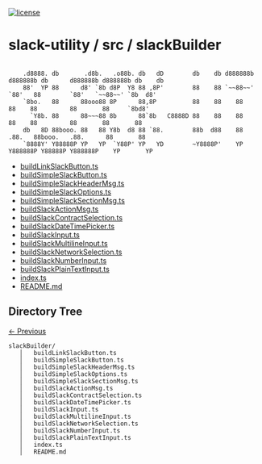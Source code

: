 
[![license](https://img.shields.io/github/license/jamesisaac/react-native-background-task.svg)](https://opensource.org/licenses/MIT)


# slack-utility / src / slackBuilder

```

    .d8888. db       .d8b.   .o88b. db   dD        db    db d888888b d888888b db      d888888b d888888b db    db 
    88'  YP 88      d8' `8b d8P  Y8 88 ,8P'        88    88 `~~88~~'   `88'   88        `88'   `~~88~~' `8b  d8' 
    `8bo.   88      88ooo88 8P      88,8P          88    88    88       88    88         88       88     `8bd8'  
      `Y8b. 88      88~~~88 8b      88`8b   C8888D 88    88    88       88    88         88       88       88    
    db   8D 88booo. 88   88 Y8b  d8 88 `88.        88b  d88    88      .88.   88booo.   .88.      88       88    
    `8888Y' Y88888P YP   YP  `Y88P' YP   YD        ~Y8888P'    YP    Y888888P Y88888P Y888888P    YP       YP    
```


 - [buildLinkSlackButton.ts](./buildLinkSlackButton.ts) - [buildSimpleSlackButton.ts](./buildSimpleSlackButton.ts) - [buildSimpleSlackHeaderMsg.ts](./buildSimpleSlackHeaderMsg.ts) - [buildSimpleSlackOptions.ts](./buildSimpleSlackOptions.ts) - [buildSimpleSlackSectionMsg.ts](./buildSimpleSlackSectionMsg.ts) - [buildSlackActionMsg.ts](./buildSlackActionMsg.ts) - [buildSlackContractSelection.ts](./buildSlackContractSelection.ts) - [buildSlackDateTimePicker.ts](./buildSlackDateTimePicker.ts) - [buildSlackInput.ts](./buildSlackInput.ts) - [buildSlackMultilineInput.ts](./buildSlackMultilineInput.ts) - [buildSlackNetworkSelection.ts](./buildSlackNetworkSelection.ts) - [buildSlackNumberInput.ts](./buildSlackNumberInput.ts) - [buildSlackPlainTextInput.ts](./buildSlackPlainTextInput.ts) - [index.ts](./index.ts) - [README.md](./README.md)
## Directory Tree
[<- Previous](https://github.com/marc-aurele-besner/slack-utility)
```
slackBuilder/
   │   buildLinkSlackButton.ts
   │   buildSimpleSlackButton.ts
   │   buildSimpleSlackHeaderMsg.ts
   │   buildSimpleSlackOptions.ts
   │   buildSimpleSlackSectionMsg.ts
   │   buildSlackActionMsg.ts
   │   buildSlackContractSelection.ts
   │   buildSlackDateTimePicker.ts
   │   buildSlackInput.ts
   │   buildSlackMultilineInput.ts
   │   buildSlackNetworkSelection.ts
   │   buildSlackNumberInput.ts
   │   buildSlackPlainTextInput.ts
   │   index.ts
   │   README.md
```
